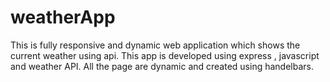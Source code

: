 # weatherApp
This is fully responsive and dynamic web application which shows the current weather using api.
This app is developed using express , javascript and weather API.
All the page are dynamic and created using handelbars.

